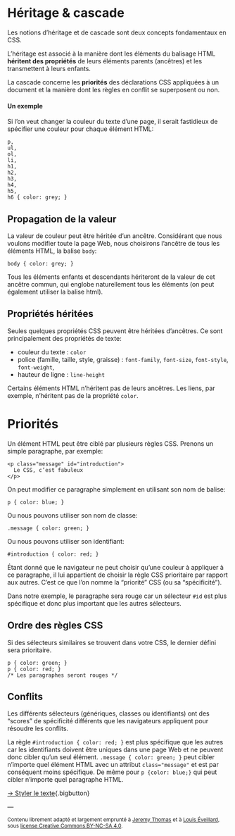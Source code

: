 # Héritage & cascade

Les notions d’héritage et de cascade sont deux concepts fondamentaux en CSS.

L’héritage est associé à la manière dont les éléments du balisage HTML **héritent des propriétés** de leurs éléments parents (ancêtres) et les transmettent à leurs enfants.

La cascade concerne les **priorités** des déclarations CSS appliquées à un document et la manière dont les règles en conflit se superposent ou non.

#### Un exemple

Si l’on veut changer la couleur du texte d’une page, il serait fastidieux de spécifier une couleur pour chaque élément HTML:
```
p,
ul,
ol,
li,
h1,
h2,
h3,
h4,
h5,
h6 { color: grey; }
```
## Propagation de la valeur

La valeur de couleur peut être héritée d’un ancêtre. Considérant que nous voulons modifier toute la page Web, nous choisirons l’ancêtre de tous les éléments HTML, la balise `body`:
```
body { color: grey; }
```
Tous les éléments enfants et descendants hériteront de la valeur de cet ancêtre commun, qui englobe naturellement tous les éléments (on peut également utiliser la balise html).

## Propriétés héritées

Seules quelques propriétés CSS peuvent être héritées d’ancêtres. Ce sont principalement des propriétés de texte:

- couleur du texte : `color`
- police (famille, taille, style, graisse) : `font-family`, `font-size`, `font-style`, `font-weight`,
- hauteur de ligne : `line-height`

Certains éléments HTML n’héritent pas de leurs ancêtres. Les liens, par exemple, n’héritent pas de la propriété `color`.

# Priorités

Un élément HTML peut être ciblé par plusieurs règles CSS. Prenons un simple paragraphe, par exemple:
```
<p class="message" id="introduction">
  Le CSS, c’est fabuleux
</p>
```
On peut modifier ce paragraphe simplement en utilisant son nom de balise:
```
p { color: blue; }
```

Ou nous pouvons utiliser son nom de classe:
```
.message { color: green; }
```

Ou nous pouvons utiliser son identifiant:
```
#introduction { color: red; }
```

Étant donné que le navigateur ne peut choisir qu’une couleur à appliquer à ce paragraphe, il lui appartient de choisir la règle CSS prioritaire par rapport aux autres. C’est ce que l’on nomme la “priorité” CSS (ou sa “spécificité”).

Dans notre exemple, le paragraphe sera rouge car un sélecteur `#id` est plus spécifique et donc plus important que les autres sélecteurs.

## Ordre des règles CSS

Si des sélecteurs similaires se trouvent dans votre CSS, le dernier défini sera prioritaire.
```
p { color: green; }
p { color: red; }
/* Les paragraphes seront rouges */
```
## Conflits

Les différents sélecteurs (génériques, classes ou identifiants) ont des “scores” de spécificité différents que les navigateurs appliquent pour résoudre les conflits.

La règle `#introduction { color: red; }` est plus spécifique que les autres car les identifiants doivent être uniques dans une page Web et ne peuvent donc cibler qu’un seul élément. `.message { color: green; }` peut cibler n’importe quel élément HTML avec un attribut `class="message"` et est par conséquent moins spécifique. De même pour `p {color: blue;}` qui peut cibler n’importe quel paragraphe HTML.




[→ Styler le texte](../text/){.bigbutton}

—

<small>Contenu librement adapté et largement emprunté à [Jeremy Thomas](https://marksheet.io) et à [Louis Éveillard](http://pca.louiseveillard.com/),  sous [license Creative Commons BY-NC-SA 4.0](https://creativecommons.org/licenses/by-nc-sa/4.0/). </small>
